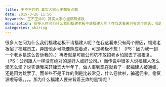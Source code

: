 ```yaml
---
title: 王不王炸的 其实大家心里都有点数
date: 2019-3-26 11:56
keywords: 王不王炸的 其实大家心里都有点数
description: 很多人在问为什么我们福建老板不请福建人呢？在我这看来只有两个原因，福建老板招了福建员工，异国他乡可能要照应着点，可是老板不想！（PS：因为我一到一个老乡是这么告诉我的。）再者就是可能公司坑不敢招老乡怕回去了被报复。（PS：公司跟人一样没有绝
categories: sharing
---
```

<td class="t_f" id="postmessage_3310264">

很多人在问为什么我们福建老板不请福建人呢？在我这看来只有两个原因，福建老板招了福建员工，异国他乡可能要照应着点，可是老板不想！（PS：因为我一到一个老乡是这么告诉我的。）再者就是可能公司坑不敢招老乡怕回去了被报复。（PS：公司跟人一样没有绝对的是好人或好公司。）而传说中很多人说福建人怎么滴怎么滴？说实话我来菲律宾大半年了，做人事到现在就看了一起福建人被通缉，还是因为跳票了。而某些不是王炸的倒是比较常见，什么卷款啦，骗返佣啦，偷资源啦等等。。。。那为什么福建人要来背着王炸的黑锅呢？</td>
